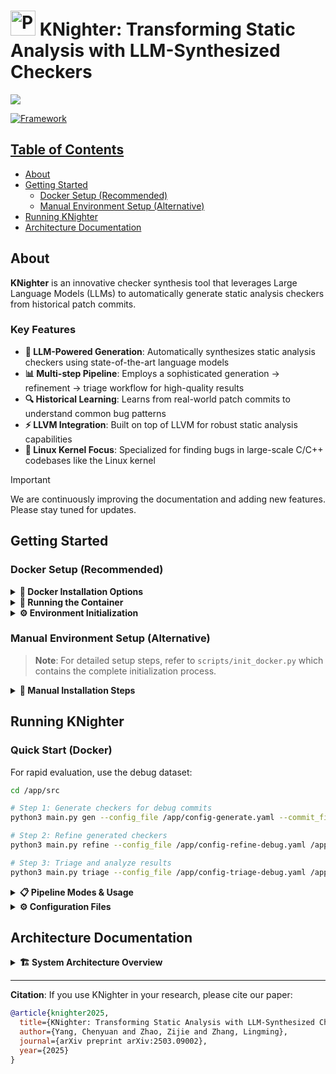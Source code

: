 # <img src="assets/icon.png" alt="Project logo" width="40"> KNighter: Transforming Static Analysis with LLM-Synthesized Checkers

<p align="left">
    <a href="https://arxiv.org/abs/2503.09002"><img src="https://img.shields.io/badge/arXiv-2503.09002-b31b1b.svg?style=for-the-badge">
</p>

![Framework](assets/overview.svg)

## Table of Contents

- [About](#about)
- [Getting Started](#getting-started)
  - [Docker Setup (Recommended)](#docker-setup-recommended)
  - [Manual Environment Setup (Alternative)](#manual-environment-setup-alternative)
- [Running KNighter](#running-knighter)
- [Architecture Documentation](#architecture-documentation)

## About

**KNighter** is an innovative checker synthesis tool that leverages Large Language Models (LLMs) to automatically generate static analysis checkers from historical patch commits. 

### Key Features

- **🤖 LLM-Powered Generation**: Automatically synthesizes static analysis checkers using state-of-the-art language models
- **📊 Multi-step Pipeline**: Employs a sophisticated generation → refinement → triage workflow for high-quality results
- **🔍 Historical Learning**: Learns from real-world patch commits to understand common bug patterns
- **⚡ LLVM Integration**: Built on top of LLVM for robust static analysis capabilities
- **🐧 Linux Kernel Focus**: Specialized for finding bugs in large-scale C/C++ codebases like the Linux kernel

> [!IMPORTANT]
> We are continuously improving the documentation and adding new features. Please stay tuned for updates.

## Getting Started

### Docker Setup (Recommended)

<details>
<summary><b>🐳 Docker Installation Options</b></summary>

#### Option 1: Docker Hub (Recommended)

```bash
docker pull knighterhub/knighter
```

#### Option 2: Build from Source

```bash
git clone https://github.com/ise-uiuc/KNighter.git KNighter
cd KNighter

docker build -t knighter .
```

</details>

<details>
<summary><b>🚀 Running the Container</b></summary>

```bash
# Pull from Docker Hub
docker run -it knighterhub/knighter

# Build from source
docker run -it knighter
```

</details>

<details>
<summary><b>⚙️ Environment Initialization</b></summary>

When running the container for the first time, initialize the environment:

```bash
cd /app
# This would take a while to download the dependencies and compile the LLVM
python3 scripts/init_docker.py
```

This downloads LLVM and Linux kernel source code into `/data/llvm` and `/data/linux`.

**API Key Configuration:**

```bash
echo 'openai_key: "YOUR_OPENAI_API_KEY"' > /app/llm_keys.yaml
```

</details>

### Manual Environment Setup (Alternative)

> **Note**: For detailed setup steps, refer to `scripts/init_docker.py` which contains the complete initialization process.

<details>
<summary><b>🔧 Manual Installation Steps</b></summary>

**Step 1: Install Dependencies**

Download and build [LLVM-18.1.8](https://github.com/llvm/llvm-project/releases/tag/llvmorg-18.1.8):

```sh
wget https://github.com/llvm/llvm-project/archive/refs/tags/llvmorg-18.1.8.zip
unzip llvmorg-18.1.8.zip
```

Git clone the Linux kernel source code:

```sh
git clone https://github.com/torvalds/linux.git
```

Install Python dependencies:

```sh
# Option 1: Using uv (recommended for faster installs)
curl -LsSf https://astral.sh/uv/install.sh | sh
source $HOME/.cargo/env
uv pip install -r requirements.txt

# Option 2: Using regular pip
pip3 install -r requirements.txt

git submodule update --init --recursive
```

**Step 2: Configuration Files**

Set up your `config.yaml` (see `scripts/init_docker.py` for reference):

```yaml
result_dir: "result-checkers"
LLVM_dir: "/PATH/TO/LLVM_DIR"
checker_nums: 10
linux_dir: "/PATH/TO/LINUX_DIR"
key_file: "llm_keys.yaml"
model: "o3-mini"
```

Set up the `llm_keys.yaml` file:

```yaml
nv_key: "XXX"
deepseek_key: "XXX" 
azure_key: "XXX"
openai_key: "XXX"
google_key: "XXX"
```

**Step 3: LLVM Setup**

```sh
python3 scripts/setup_llvm.py LLVM_PATH
```

</details>

## Running KNighter

### Quick Start (Docker)

For rapid evaluation, use the debug dataset:

```bash
cd /app/src

# Step 1: Generate checkers for debug commits
python3 main.py gen --config_file /app/config-generate.yaml --commit_file=/app/commits/commits-debug.txt

# Step 2: Refine generated checkers
python3 main.py refine --config_file /app/config-refine-debug.yaml /app/result-generate

# Step 3: Triage and analyze results
python3 main.py triage --config_file /app/config-triage-debug.yaml /app/result-refine-debug
```

<details>
<summary><b>📋 Pipeline Modes & Usage</b></summary>

**Available Operation Modes:**

| Mode | Purpose | Description |
|------|---------|-------------|
| `gen` | Generation | Generate new checkers from commit patches |
| `refine` | Refinement | Improve and validate generated checkers |
| `scan` | Scanning | Scan the kernel with validated checkers |
| `triage` | Analysis | Analyze and categorize scan results |

**Basic Usage (Manual Setup):**

```bash
cd src
python3 main.py <mode> --commit_file=<commits.txt> --config_file=<config.yaml>
```

**Example:**
```bash
python3 main.py gen --commit_file=../commits/commits-selected.txt --config_file=config.yaml
```

</details>

<details>
<summary><b>⚙️ Configuration Files</b></summary>

| File | Purpose | Key Parameters |
|------|---------|----------------|
| `config-generate.yaml` | Checker generation | `model`, `checker_nums`, `result_dir` |
| `config-refine.yaml` | Refinement process | `jobs`, `scan_timeout`, `scan_commit` |
| `config-triage.yaml` | Result analysis | Analysis parameters |

Modify these files to experiment with different parameters from the paper evaluation.

</details>

## Architecture Documentation

<details>
<summary><b>🏗️ System Architecture Overview</b></summary>

KNighter implements a multi-stage pipeline for automated checker synthesis:

1. **Commit Analysis**: Extract bug patterns from historical patches
2. **Checker Generation**: Use LLMs to synthesize static analysis checkers
3. **Refinement**: Validate and improve generated checkers through compilation and testing
4. **Deployment**: Apply refined checkers to target codebases
5. **Triage**: Analyze and categorize detected issues

For comprehensive architecture documentation, see [`ARCHITECTURE.md`](ARCHITECTURE.md).

</details>


---

**Citation**: If you use KNighter in your research, please cite our paper:
```bibtex
@article{knighter2025,
  title={KNighter: Transforming Static Analysis with LLM-Synthesized Checkers},
  author={Yang, Chenyuan and Zhao, Zijie and Zhang, Lingming},
  journal={arXiv preprint arXiv:2503.09002},
  year={2025}
}
```
